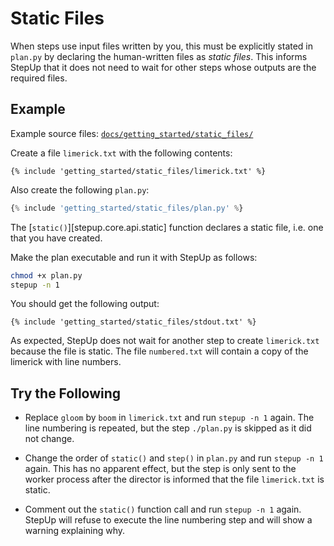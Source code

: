 # Static Files

When steps use input files written by you, this must be explicitly stated in `plan.py`
by declaring the human-written files as *static files*.
This informs StepUp that it does not need to wait for other steps
whose outputs are the required files.

## Example

Example source files: [`docs/getting_started/static_files/`](https://github.com/reproducible-reporting/stepup-core/tree/main/docs/getting_started/static_files)

Create a file `limerick.txt` with the following contents:

```text
{% include 'getting_started/static_files/limerick.txt' %}
```

Also create the following `plan.py`:

```python
{% include 'getting_started/static_files/plan.py' %}
```

The [`static()`][stepup.core.api.static] function declares a static file,
i.e. one that you have created.

Make the plan executable and run it with StepUp as follows:

```bash
chmod +x plan.py
stepup -n 1
```

You should get the following output:

```text
{% include 'getting_started/static_files/stdout.txt' %}
```

As expected, StepUp does not wait for another step to create `limerick.txt` because the file is static.
The file `numbered.txt` will contain a copy of the limerick with line numbers.

## Try the Following

- Replace `gloom` by `boom` in `limerick.txt` and run `stepup -n 1` again.
  The line numbering is repeated, but the step `./plan.py` is skipped as it did not change.

- Change the order of `static()` and `step()` in `plan.py` and run `stepup -n 1` again.
  This has no apparent effect, but the step is only sent to the worker process after the director
  is informed that the file `limerick.txt` is static.

- Comment out the `static()` function call and run `stepup -n 1` again.
  StepUp will refuse to execute the line numbering step and will show a warning explaining why.
